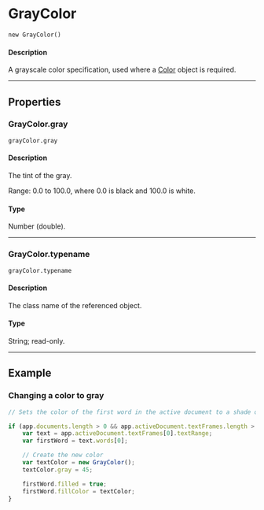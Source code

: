 # GrayColor

`new GrayColor()`

#### Description

A grayscale color specification, used where a [Color](./Color.md) object is required.

---

## Properties

### GrayColor.gray

`grayColor.gray`

#### Description

The tint of the gray.

Range: 0.0 to 100.0, where 0.0 is black and 100.0 is white.

#### Type

Number (double).

---

### GrayColor.typename

`grayColor.typename`

#### Description

The class name of the referenced object.

#### Type

String; read-only.

---

## Example

### Changing a color to gray

```javascript
// Sets the color of the first word in the active document to a shade of gray

if (app.documents.length > 0 && app.activeDocument.textFrames.length > 0) {
    var text = app.activeDocument.textFrames[0].textRange;
    var firstWord = text.words[0];

    // Create the new color
    var textColor = new GrayColor();
    textColor.gray = 45;

    firstWord.filled = true;
    firstWord.fillColor = textColor;
}
```
